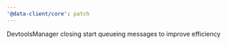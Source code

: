 ```yaml
---
'@data-client/core': patch
---
```


DevtoolsManager closing start queueing messages to improve efficiency
